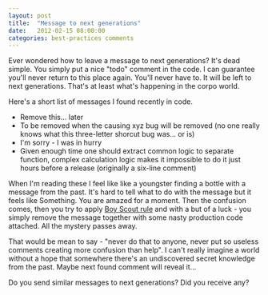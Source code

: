 ```yaml
---
layout: post
title: 	"Message to next generations"
date: 	2012-02-15 08:00:00
categories: best-practices comments
---
```

Ever wondered how to leave a message to next generations? It's dead simple. You simply put a nice "todo" comment in the code. I can guarantee you'll never return to this place again. You'll never have to. It will be left to next generations. That's at least what's happening in the corpo world.

Here's a short list of messages I found recently in code.

  * Remove this... later
  * To be removed when the causing xyz bug will be removed (no one really knows what this three-letter shorcut bug was... or is)
  * I'm sorry - I was in hurry
  * Given enough time one should extract common logic to separate function, complex calculation logic makes it impossible to do it just hours before a release (originally a six-line comment)

When I'm reading these I feel like like a youngster finding a bottle with a message from the past. It's hard to tell what to do with the message but it feels like Something. You are amazed for a moment. Then the confusion comes, then you try to apply [Boy Scout rule](http://www.informit.com/articles/article.aspx?p=1235624&seqNum=6) and with a but of a luck - you simply remove the message together with some nasty production code attached. All the mystery passes away.

That would be mean to say - "never do that to anyone, never put so useless comments creating more confusion than help". I can't really imagine a world without a hope that somewhere there's an undiscovered secret knowledge from the past. Maybe next found comment will reveal it...

Do you send similar messages to next generations? Did you receive any?



